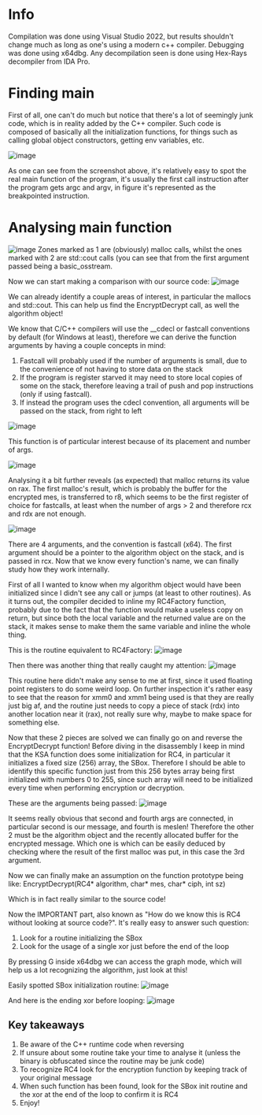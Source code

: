 # Info
Compilation was done using Visual Studio 2022, but results shouldn't change much as long as one's using a modern c++ compiler.
Debugging was done using x64dbg.
Any decompilation seen is done using Hex-Rays decompiler from IDA Pro.

# Finding main
First of all, one can't do much but notice that there's a lot of seemingly junk code, which is in reality added by the C++ compiler.
Such code is composed of basically all the initialization functions, for things such as calling global object constructors, getting env variables, etc.

![image](https://user-images.githubusercontent.com/88135556/182349212-288c8726-5034-4c0d-9968-d087d20dd503.png)

As one can see from the screenshot above, it's relatively easy to spot the real main function of the program, it's usually the first call instruction after the program
gets argc and argv, in figure it's represented as the breakpointed instruction.

# Analysing main function
![image](https://user-images.githubusercontent.com/88135556/182354661-1dbaa61b-736a-46d0-9825-b7852bd98ee8.png)
Zones marked as 1 are (obviously) malloc calls, whilst the ones marked with 2 are std::cout calls (you can see that from the first argument passed being a basic_osstream.

Now we can start making a comparison with our source code:
![image](https://user-images.githubusercontent.com/88135556/182355173-0bd8ea43-c945-49f0-9f35-c613096307cd.png)

We can already identify a couple areas of interest, in particular the mallocs and std::cout.
This can help us find the EncryptDecrypt call, as well the algorithm object!

We know that C/C++ compilers will use the __cdecl or fastcall conventions by default (for Windows at least), therefore we can derive the function arguments by having a couple concepts in mind:
1. Fastcall will probably used if the number of arguments is small, due to the convenience of not having to store data on the stack
2. If the program is register starved it may need to store local copies of some on the stack, therefore leaving a trail of push and pop instructions (only if using fastcall).
3. If instead the program uses the cdecl convention, all arguments will be passed on the stack, from right to left

![image](https://user-images.githubusercontent.com/88135556/182359009-95c8543a-8857-488f-9a0c-25208325bbde.png)

This function is of particular interest because of its placement and number of args.

![image](https://user-images.githubusercontent.com/88135556/182359883-3e44b848-9a5b-452e-b617-f38ba1ba687e.png)

Analysing it a bit further reveals (as expected) that malloc returns its value on rax. 
The first malloc's result, which is probably the buffer for the encrypted mes, is transferred to r8, which seems to be the first register of choice for fastcalls,
at least when the number of args > 2 and therefore rcx and rdx are not enough.

![image](https://user-images.githubusercontent.com/88135556/182372838-36e317cf-6374-449d-afb9-98bcd83a3f7f.png)

There are 4 arguments, and the convention is fastcall (x64).
The first argument should be a pointer to the algorithm object on the stack, and is passed in rcx. 
Now that we know every function's name, we can finally study how they work internally.

First of all I wanted to know when my algorithm object would have been initialized since I didn't see any call or jumps (at least to other routines).
As it turns out, the compiler decided to inline my RC4Factory function, probably due to the fact that the function would make a useless copy on return,
but since both the local variable and the returned value are on the stack, it makes sense to make them the same variable and inline the whole thing.

This is the routine equivalent to RC4Factory:
![image](https://user-images.githubusercontent.com/88135556/182440192-6aab08a8-433d-4443-b455-be2c09ed5129.png)

Then there was another thing that really caught my attention:
![image](https://user-images.githubusercontent.com/88135556/182440447-afaf32e4-897c-42c9-bcb1-35dd1176032c.png)

This routine here didn't make any sense to me at first, since it used floating point registers to do some weird loop.
On further inspection it's rather easy to see that the reason for xmm0 and xmm1 being used is that they are really just big af, and the routine just needs to
copy a piece of stack (rdx) into another location near it (rax), not really sure why, maybe to make space for something else.

Now that these 2 pieces are solved we can finally go on and reverse the EncryptDecrypt function!
Before diving in the disassembly I keep in mind that the KSA function does some initialization for RC4, in particular it initializes a fixed size (256) array, the SBox.
Therefore I should be able to identify this specific function just from this 256 bytes array being first initialized with numbers 0 to 255, since such
array will need to be initialized every time when performing encryption or decryption.

These are the arguments being passed:
![image](https://user-images.githubusercontent.com/88135556/182442144-8ce11732-fde6-4c57-95e9-7ba20c0279b3.png)

It seems really obvious that second and fourth args are connected, in particular second is our message, and fourth is meslen!
Therefore the other 2 must be the algorithm object and the recently allocated buffer for the encrypted message. 
Which one is which can be easily deduced by checking where the result of the first malloc was put, in this case the 3rd argument.

Now we can finally make an assumption on the function prototype being like:
EncryptDecrypt(RC4* algorithm, char* mes, char* ciph, int sz)

Which is in fact really similar to the source code!

Now the IMPORTANT part, also known as "How do we know this is RC4 without looking at source code?".
It's really easy to answer such question:
1. Look for a routine initializing the SBox
2. Look for the usage of a single xor just before the end of the loop

By pressing G inside x64dbg we can access the graph mode, which will help us a lot recognizing the algorithm, just look at this!

Easily spotted SBox initialization routine:
![image](https://user-images.githubusercontent.com/88135556/182443469-b983521a-891e-4a8b-af40-b77e7984a763.png)

And here is the ending xor before looping:
![image](https://user-images.githubusercontent.com/88135556/182443752-ac529cd3-c26b-4bfd-800c-5fd702482a0d.png)

## Key takeaways
1. Be aware of the C++ runtime code when reversing
2. If unsure about some routine take your time to analyse it (unless the binary is obfuscated since the routine may be junk code)
3. To recognize RC4 look for the encryption function by keeping track of your original message
4. When such function has been found, look for the SBox init routine and the xor at the end of the loop to confirm it is RC4
5. Enjoy!
